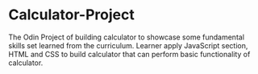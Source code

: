 # Calculator-Project
The Odin Project of building calculator to showcase some fundamental skills set learned from the curriculum. Learner apply JavaScript section, HTML and CSS to build calculator that can perform basic functionality of calculator. 
